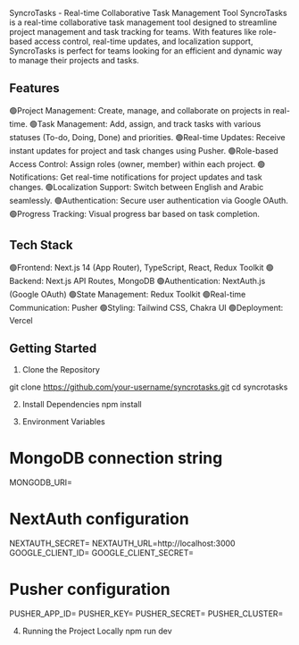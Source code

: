 SyncroTasks - Real-time Collaborative Task Management Tool
SyncroTasks is a real-time collaborative task management tool designed to streamline project management and task tracking for teams. With features like role-based access control, real-time updates, and localization support, SyncroTasks is perfect for teams looking for an efficient and dynamic way to manage their projects and tasks.

## Features
🟢Project Management: Create, manage, and collaborate on projects in real-time.
🟢Task Management: Add, assign, and track tasks with various statuses (To-do, Doing, Done) and priorities.
🟢Real-time Updates: Receive instant updates for project and task changes using Pusher.
🟢Role-based Access Control: Assign roles (owner, member) within each project.
🟢Notifications: Get real-time notifications for project updates and task changes.
🟢Localization Support: Switch between English and Arabic seamlessly.
🟢Authentication: Secure user authentication via Google OAuth.
🟢Progress Tracking: Visual progress bar based on task completion.

## Tech Stack
🟢Frontend: Next.js 14 (App Router), TypeScript, React, Redux Toolkit
🟢Backend: Next.js API Routes, MongoDB
🟢Authentication: NextAuth.js (Google OAuth)
🟢State Management: Redux Toolkit
🟢Real-time Communication: Pusher
🟢Styling: Tailwind CSS, Chakra UI
🟢Deployment: Vercel

## Getting Started
1. Clone the Repository

git clone https://github.com/your-username/syncrotasks.git
cd syncrotasks

2. Install Dependencies
npm install

3. Environment Variables
# MongoDB connection string
MONGODB_URI=<your-mongodb-connection-string>

# NextAuth configuration
NEXTAUTH_SECRET=<your-nextauth-secret>
NEXTAUTH_URL=http://localhost:3000
GOOGLE_CLIENT_ID=<your-google-client-id>
GOOGLE_CLIENT_SECRET=<your-google-client-secret>

# Pusher configuration
PUSHER_APP_ID=<your-pusher-app-id>
PUSHER_KEY=<your-pusher-key>
PUSHER_SECRET=<your-pusher-secret>
PUSHER_CLUSTER=<your-pusher-cluster>

4. Running the Project Locally
npm run dev
